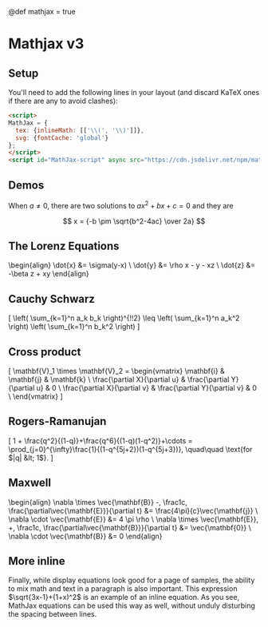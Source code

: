 @def mathjax = true

# Mathjax v3

## Setup

You'll need to add the following lines in your layout (and discard KaTeX ones if there are any to avoid clashes):

```html
<script>
MathJax = {
  tex: {inlineMath: [['\\(', '\\)']]},
  svg: {fontCache: 'global'}
};
</script>
<script id="MathJax-script" async src="https://cdn.jsdelivr.net/npm/mathjax@3/es5/tex-svg.js"></script>
```

## Demos

When $a \neq 0$, there are two solutions to $ax^2+bx+c=0$ and they are

$$
  x = {-b \pm \sqrt{b^2-4ac} \over 2a}
$$

## The Lorenz Equations

\begin{align}
    \dot{x} &= \sigma(y-x) \\
    \dot{y} &= \rho x - y - xz \\
    \dot{z} &= -\beta z + xy
\end{align}

## Cauchy Schwarz

\[
    \left( \sum_{k=1}^n a_k b_k \right)^{\!\!2} \leq
    \left( \sum_{k=1}^n a_k^2 \right) \left( \sum_{k=1}^n b_k^2 \right)
\]

## Cross product

\[
  \mathbf{V}_1 \times \mathbf{V}_2 =
   \begin{vmatrix}
    \mathbf{i} & \mathbf{j} & \mathbf{k} \\
    \frac{\partial X}{\partial u} & \frac{\partial Y}{\partial u} & 0 \\
    \frac{\partial X}{\partial v} & \frac{\partial Y}{\partial v} & 0 \\
   \end{vmatrix}
\]

## Rogers-Ramanujan

\[
  1 +  \frac{q^2}{(1-q)}+\frac{q^6}{(1-q)(1-q^2)}+\cdots =
    \prod_{j=0}^{\infty}\frac{1}{(1-q^{5j+2})(1-q^{5j+3})},
     \quad\quad \text{for $|q| &lt; 1$}.
\]

## Maxwell

\begin{align}
  \nabla \times \vec{\mathbf{B}} -\, \frac1c\, \frac{\partial\vec{\mathbf{E}}}{\partial t} &= \frac{4\pi}{c}\vec{\mathbf{j}} \\
  \nabla \cdot \vec{\mathbf{E}} &= 4 \pi \rho \\
  \nabla \times \vec{\mathbf{E}}\, +\, \frac1c\, \frac{\partial\vec{\mathbf{B}}}{\partial t} &= \vec{\mathbf{0}} \\
  \nabla \cdot \vec{\mathbf{B}} &= 0
\end{align}

## More inline

Finally, while display equations look good for a page of samples, the
ability to mix math and text in a paragraph is also important.  This
expression $\sqrt{3x-1}+(1+x)^2$ is an example of an inline equation.  As
you see, MathJax equations can be used this way as well, without unduly
disturbing the spacing between lines.
